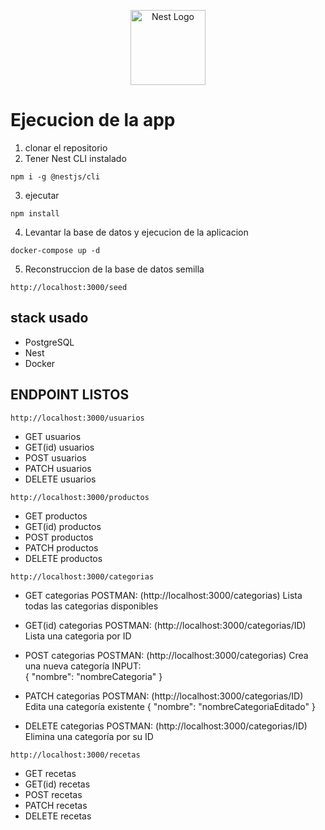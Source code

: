 <p align="center">
  <a href="http://nestjs.com/" target="blank"><img src="https://nestjs.com/img/logo-small.svg" width="120" alt="Nest Logo" /></a>
</p>

# Ejecucion de la app

1. clonar el repositorio
2. Tener Nest CLI instalado
```
npm i -g @nestjs/cli
```
3. ejecutar
```
npm install

```
4. Levantar la base de datos y ejecucion de la aplicacion
```
docker-compose up -d 
```
5. Reconstruccion de la base de datos semilla
```
http://localhost:3000/seed
```

## stack usado
* PostgreSQL
* Nest
* Docker
## ENDPOINT LISTOS
```
http://localhost:3000/usuarios
```
* GET usuarios
* GET(id) usuarios
* POST usuarios
* PATCH usuarios
* DELETE usuarios

```
http://localhost:3000/productos
```
* GET productos
* GET(id) productos
* POST productos
* PATCH productos
* DELETE productos

```
http://localhost:3000/categorias
```
* GET categorias 
    POSTMAN: (http://localhost:3000/categorias)
    Lista todas las categorias disponibles

* GET(id) categorias
    POSTMAN: (http://localhost:3000/categorias/ID)
    Lista una categoria por ID

* POST categorias
    POSTMAN: (http://localhost:3000/categorias)
    Crea una nueva categoría
    INPUT:  
      {
        "nombre": "nombreCategoria"
      }

* PATCH categorias
    POSTMAN: (http://localhost:3000/categorias/ID)
    Edita una categoría existente
      {
        "nombre": "nombreCategoriaEditado"
      } 

* DELETE categorias
    POSTMAN: (http://localhost:3000/categorias/ID)
    Elimina una categoría por su ID
    
```
http://localhost:3000/recetas
```
* GET recetas
* GET(id) recetas
* POST recetas
* PATCH recetas
* DELETE recetas